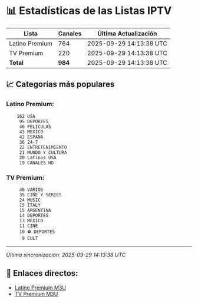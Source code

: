 # 📊 Estadísticas de las Listas IPTV

| Lista | Canales | Última Actualización |
|-------|---------|---------------------|
| Latino Premium | 764 | 2025-09-29 14:13:38 UTC |
| TV Premium | 220 | 2025-09-29 14:13:38 UTC |
| **Total** | **984** | 2025-09-29 14:13:38 UTC |

## 📈 Categorías más populares

### Latino Premium:
```
    162 USA
     95 DEPORTES
     46 PELICULAS
     43 MEXICO
     42 ESPANA
     36 24-7
     22 ENTRETENIMIENTO
     21 MUNDO Y CULTURA
     20 Latinos USA
     19 CANALES HD
```

### TV Premium:
```
     46 VARIOS
     35 CINE Y SERIES
     24 MUSIC
     15 ITALY 
     15 ARGENTINA
     14 DEPORTES
     13 MEXICO
     11 CINE
     10 ⚽ DEPORTES
      9 CULT
```

---
*Última sincronización: 2025-09-29 14:13:38 UTC*

## 🔗 Enlaces directos:
- [Latino Premium M3U](https://raw.githubusercontent.com/maximilianobl/tv/main/latino-premium.m3u)
- [TV Premium M3U](https://raw.githubusercontent.com/maximilianobl/tv/main/tv-premium.m3u)
